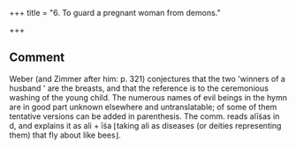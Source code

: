 +++
title = "6. To guard a pregnant woman from demons."

+++
## Comment
Weber (and Zimmer after him: p. 321) conjectures that the two 'winners of a husband ' are the breasts, and that the reference is to the ceremonious washing of the young child. The numerous names of evil beings in the hymn are in good part unknown elsewhere and untranslatable; of some of them tentative versions can be added in parenthesis. The comm. reads alīśas in d, and explains it as ali + īśa ⌊taking ali as diseases (or deities representing them) that fly about like bees⌋.

